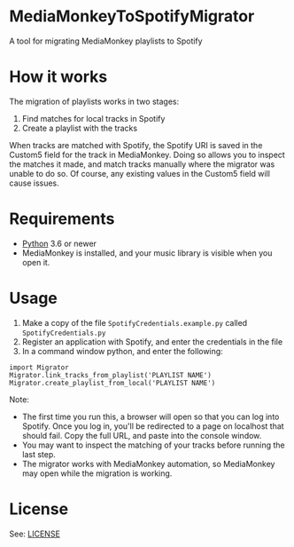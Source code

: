 # MediaMonkeyToSpotifyMigrator
A tool for migrating MediaMonkey playlists to Spotify

# How it works

The migration of playlists works in two stages:
1. Find matches for local tracks in Spotify
2. Create a playlist with the tracks

When tracks are matched with Spotify, the Spotify URI is saved in the Custom5 field for the track in MediaMonkey. Doing so allows you to inspect the matches it made, and match tracks manually where the migrator was unable to do so. Of course, any existing values in the Custom5 field will cause issues.

# Requirements

* [Python](https://www.python.org/) 3.6 or newer
* MediaMonkey is installed, and your music library is visible when you open it.

# Usage

1. Make a copy of the file `SpotifyCredentials.example.py` called `SpotifyCredentials.py`
1. Register an application with Spotify, and enter the credentials in the file
1. In a command window python, and enter the following:
````
import Migrator
Migrator.link_tracks_from_playlist('PLAYLIST NAME')
Migrator.create_playlist_from_local('PLAYLIST NAME')
````

Note:
* The first time you run this, a browser will open so that you can log into Spotify. Once you log in, you'll be redirected to a page on localhost that should fail. Copy the full URL, and paste into the console window.
* You may want to inspect the matching of your tracks before running the last step.
* The migrator works with MediaMonkey automation, so MediaMonkey may open while the migration is working.

# License

See: [LICENSE](LICENSE)